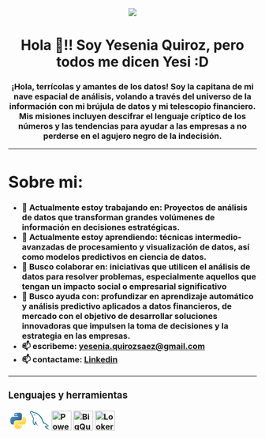 <div id= "header" align="center" >
  <img src= "https://media.giphy.com/media/13HBDT4QSTpveU/giphy.gif" width = "200"/>
</div>
<h1 align="center">  Hola 👋!! Soy Yesenia Quiroz, pero todos me dicen Yesi :D 
  <!-- /!--><h3 align="center">¡Hola, terrícolas y amantes de los datos! Soy la capitana de mi nave espacial de análisis, volando a través del universo de la información con mi brújula de datos y mi telescopio financiero. Mis misiones incluyen descifrar el lenguaje críptico de los números y las tendencias para ayudar a las empresas a no perderse en el agujero negro de la indecisión. 
 

---
<div align="left">
<h1>Sobre mi: </h1>

- 🔭 Actualmente estoy trabajando en: Proyectos de análisis de datos que transforman grandes volúmenes de información en decisiones estratégicas.
- 🌱 Actualmente estoy aprendiendo: técnicas intermedio-avanzadas de procesamiento y visualización de datos, así como modelos predictivos en ciencia de datos.
- 👯  Busco colaborar en: iniciativas que utilicen el análisis de datos para resolver problemas, especialmente aquellos que tengan un impacto social o empresarial significativo
- 🤔 Busco ayuda con: profundizar en aprendizaje automático y análisis predictivo aplicados a datos financieros, de mercado con el objetivo de desarrollar soluciones innovadoras que impulsen la toma de decisiones y la estrategia en las empresas.
- 📫 escribeme: yesenia.quirozsaez@gmail.com
- 📫 contactame: [Linkedin](https://www.linkedin.com/in/yeseniaquirozsaez/)

---

<div align="left">
  <h3> Lenguajes y herramientas </h3>
  <div>
    <img src= "https://github.com/devicons/devicon/blob/master/icons/python/python-original.svg" title ="Python" width = "40" height = "40"/>
    <img src= "https://github.com/devicons/devicon/blob/master/icons/mysql/mysql-plain.svg" title ="SQL" width = "40" height = "40"/>
   <img src= "https://eucariota.eu/wp-content/uploads/2020/01/PowerBI.jpg" title ="Power Bi" width = "40" height = "40"/>
   <img src= "https://e7.pngegg.com/pngimages/29/812/png-clipart-bigquery-google-cloud-platform-cloud-computing-database-google-blue-logo.png" title ="BigQuery" width = "40" height = "40"/>
   <img src= "https://www.marceldigital.com/media/r2hpgurg/looker-studio-logo-2.png?width=206&height=184" title ="Looker Studio" width = "40" height = "40"/>
    
  </div>
